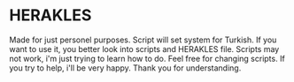 # HERAKLES
Made for just personel purposes.
Script will set system for Turkish.
If you want to use it, you better look into scripts and HERAKLES file.
Scripts may not work, i'm just trying to learn how to do.
Feel free for changing scripts. If you try to help, i'll be very happy.
Thank you for understanding.